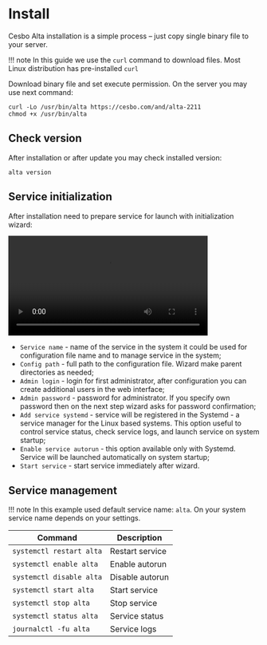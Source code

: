 # Install

Cesbo Alta installation is a simple process – just copy single binary file to your server.

!!! note
    In this guide we use the `curl` command to download files.
    Most Linux distribution has pre-installed `curl`

Download binary file and set execute permission. On the server you may use next command:

```
curl -Lo /usr/bin/alta https://cesbo.com/and/alta-2211
chmod +x /usr/bin/alta
```

## Check version

After installation or after update you may check installed version:

```
alta version
```

## Service initialization

After installation need to prepare service for launch with initialization wizard:

<video controls style="width:400px;">
    <source src="/en/alta/quick-start/alta-init.webm" type="video/webm" />
</video>

- `Service name` - name of the service in the system it could be used for configuration file name and to manage service in the system;
- `Config path` - full path to the configuration file. Wizard make parent directories as needed;
- `Admin login` - login for first administrator, after configuration you can create additional users in the web interface;
- `Admin password` - password for administrator. If you specify own password then on the next step wizard asks for password confirmation;
- `Add service systemd` - service will be registered in the Systemd - a service manager for the Linux based systems. This option useful to control service status, check service logs, and launch service on system startup;
- `Enable service autorun` - this option available only with Systemd. Service will be launched automatically on system startup;
- `Start service` - start service immediately after wizard.

## Service management

!!! note
    In this example used default service name: `alta`.
    On your system service name depends on your settings.

| Command | Description |
| --- | --- |
| `systemctl restart alta` | Restart service |
| `systemctl enable alta` | Enable autorun |
| `systemctl disable alta` | Disable autorun |
| `systemctl start alta` | Start service |
| `systemctl stop alta` | Stop service |
| `systemctl status alta` | Service status |
| `journalctl -fu alta` | Service logs |
